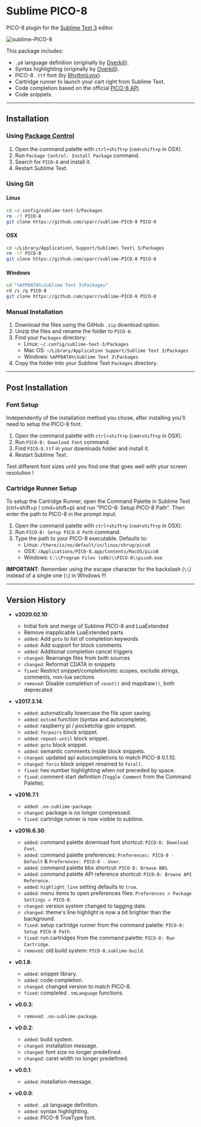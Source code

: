 # Sublime PICO-8

PICO-8 plugin for the [Sublime Text 3](https://www.sublimetext.com/) editor.

![sublime-PICO-8](https://raw.githubusercontent.com/sparr/sublime-PICO-8/master/img/screenshot.png)

This package includes:

- `.p8` language definition (originally by [Overkill](http://www.lexaloffle.com/bbs/?uid=11331)).
- Syntax highlighting (originally by [Overkill](http://www.lexaloffle.com/bbs/?uid=11331)).
- PICO-8 `.ttf` font (by [RhythmLynx](http://www.lexaloffle.com/bbs/?uid=11704)).
- Cartridge runner to launch your cart right from Sublime Text.
- Code completion based on the official [PICO-8 API](http://pico-8.github.io/pico8-api/).
- Code snippets.

----

## Installation

### Using [Package Control](https://packagecontrol.io/)

1. Open the command palette with `ctrl+shift+p` (`cmd+shift+p` in OSX).
1. Run `Package Control: Install Package` command.
1. Search for `PICO-8` and install it.
1. Restart Sublime Text.

### Using Git

#### Linux

```bash
cd ~/.config/sublime-text-3/Packages
rm -rf PICO-8
git clone https://github.com/sparr/sublime-PICO-8 PICO-8
```

#### OSX

```bash
cd ~/Library/Application\ Support/Sublime\ Text\ 3/Packages
rm -rf PICO-8
git clone https://github.com/sparr/sublime-PICO-8 PICO-8
```

#### Windows

```bash
cd "%APPDATA%\Sublime Text 3\Packages"
rd /s /q PICO-8
git clone https://github.com/sparr/sublime-PICO-8 PICO-8
```

### Manual Installation

1. Download the files using the GitHub `.zip` download option.
1. Unzip the files and rename the folder to `PICO-8`.
1. Find your `Packages` directory:
	- Linux: `~/.config/sublime-text-3/Packages`
	- Mac OS: `~/Library/Application Support/Sublime Text 3/Packages`
	- Windows: `%APPDATA%\Sublime Text 3\Packages`
1. Copy the folder into your Sublime Text `Packages` directory.

----

## Post Installation

### Font Setup

Independently of the installation method you chose, after installing you'll need to setup the PICO-8 font.

1. Open the command palette with `ctrl+shift+p` (`cmd+shift+p` in OSX).
1. Run `PICO-8: Download Font` command.
1. Find `PICO-8.ttf` in your downloads folder and install it.
1. Restart Sublime Text.

Test different font sizes until you find one that goes well with your screen resolution !

### Cartridge Runner Setup

To setup the Cartridge Runner, open the Command Palette in Sublime Text (ctrl+shift+p / cmd+shift+p) and run "PICO-8: Setup PICO-8 Path".
Then enter the path to PICO-8 in the prompt input.

1. Open the command palette with `ctrl+shift+p` (`cmd+shift+p` in OSX).
1. Run `PICO-8: Setup PICO-8 Path` command.
1. Type the path to your PICO-8 executable. Defaults to:
	- Linux: `/there/is/no/default/in/linux/shrug/pico8`
	- OSX: `/Applications/PICO-8.app/Contents/MacOS/pico8`
	- Windows: `C:\\Program Files (x86)\\PICO-8\\pico8.exe`

__IMPORTANT__: Remember using the escape character for the backslash (`\\`) instead of a single one (`\`) in Windows !!!

----


## Version History

- __v2020.02.10__:
	- Initial fork and merge of Sublime PICO-8 and LuaExtended
	- Remove inapplicable LuaExtended parts
	- `added`: Add `goto` to list of completion keywords
	- `added`: Add support for block comments
	- `added`: Additional completion cancel triggers
	- `changed`: Rearrange files from both sources
	- `changed`: Reformat CDATA in snippets
	- `fixed`: Restrict snippet/completion/etc scopes, exclude strings, comments, non-lua sections
	- `removed`: Disable completion of `count()` and mapdraw`()`, both deprecated

- __v2017.3.14__:
	- `added`: automatically lowercase the file upon saving.
	- `added`: `extcmd` function (syntax and autocomplete).
	- `added`: raspberry pi / pocketchip gpio snippet.
	- `added`: `forpairs` block snippet.
	- `added`: `repeat-until` block snippet.
	- `added`: `goto` block snippet.
	- `added`: semantic comments inside block snippets.
	- `changed`: updated api autocompletions to match PICO-8 0.1.10.
	- `changed`: `forin` block snippet renamed to `forall`.
	- `fixed`: hex number highlighting when not preceded by space.
	- `fixed`: comment start definition (`Toggle Comment` from the Command Palette).

- __v2016.7.1__:
	- `added`: `.no-sublime-package`.
	- `changed`: package is no longer compressed.
	- `fixed`: cartridge runner is now visible to sublime.

- __v2016.6.30__:
	- `added`: command palette download font shortcut: `PICO-8: Download Font`.
	- `added`: command palette preferences: `Preferences: PICO-8 - Default` & `Preferences: PICO-8 - User`.
	- `added`: command palette bbs shortcut: `PICO-8: Browse BBS`.
	- `added`: command palette API reference shortcut: `PICO-8: Browse API Reference`.
	- `added`: `highlight_line` setting defaults to `true`.
	- `added`: menu items to open preferences files: `Preferences > Package Settings > PICO-8`.
	- `changed`: version system changed to tagging date.
	- `changed`: theme's line highlight is now a bit brighter than the background.
	- `fixed`: setup cartridge runner from the command palette: `PICO-8: Setup PICO-8 Path`.
	- `fixed`: run cartridges from the command palette: `PICO-8: Run Cartridge`.
	- `removed`: old build system: `PICO-8.sublime-build`.

- __v0.1.8__:
	- `added`: snippet library.
	- `added`: code completion.
	- `changed`: changed version to match PICO-8.
	- `fixed`: completed `.tmLanguage` functions.

- __v0.0.3__:
	- `removed`: `.no-sublime-package`.

- __v0.0.2__:
	- `added`: build system.
	- `changed`: installation message.
	- `changed`: font size no longer predefined.
	- `changed`: caret width no longer predefined.

- __v0.0.1__:
	- `added`: installation message.

- __v0.0.0__:
	- `added`: `.p8` language definition.
	- `added`: syntax highlighting.
	- `added`: PICO-8 TrueType font.
